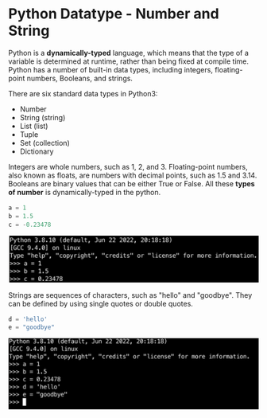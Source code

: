 # Python Datatype - Number and String

Python is a **dynamically-typed** language, which means that the type of a variable is determined at runtime, rather than being fixed at compile time. Python has a number of built-in data types, including integers, floating-point numbers, Booleans, and strings.

There are six standard data types in Python3:

- Number
- String (string)
- List (list)
- Tuple
- Set (collection)
- Dictionary

Integers are whole numbers, such as 1, 2, and 3. Floating-point numbers, also known as floats, are numbers with decimal points, such as 1.5 and 3.14. Booleans are binary values that can be either True or False. All these **types of number** is dynamically-typed in the python.

```python
a = 1
b = 1.5
c = -0.23478
```

![image-20221207000155414](.\assets\image-20221207000155414.png)

Strings are sequences of characters, such as "hello" and "goodbye". They can be defined by using single quotes or double quotes.

```python
d = 'hello'
e = "goodbye"
```

![image-20221207000320274](.\assets\image-20221207000320274.png)
